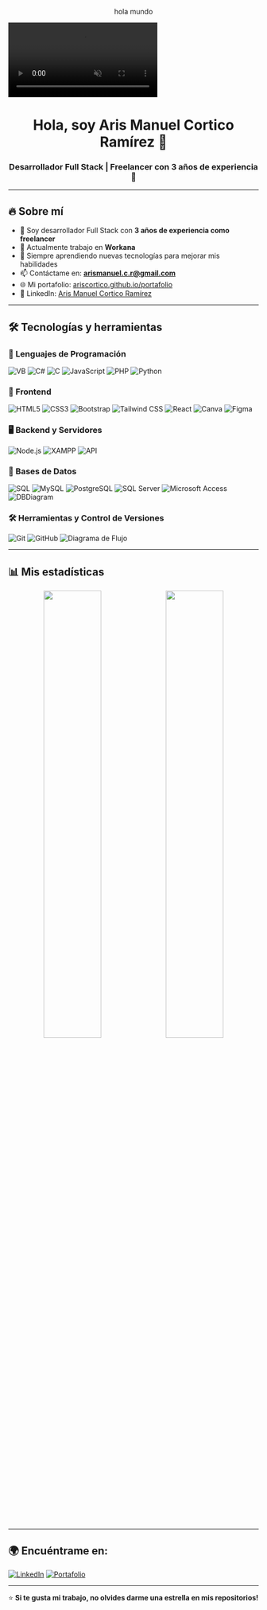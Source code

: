 <p align="center">hola mundo </p>
  <video autoplay loop muted>
    <source src="https://i.imgur.com/ozL1Rqh.mp4" type="video/mp4">
  </video>




<h1 align="center">Hola, soy Aris Manuel Cortico Ramírez 👋</h1>
<h3 align="center">Desarrollador Full Stack | Freelancer con 3 años de experiencia 🚀</h3>



---

## 🔥 Sobre mí
- 🎯 Soy desarrollador Full Stack con **3 años de experiencia como freelancer**  
- 💼 Actualmente trabajo en **Workana**  
- 🌱 Siempre aprendiendo nuevas tecnologías para mejorar mis habilidades  
- 📫 Contáctame en: **arismanuel.c.r@gmail.com**  
- 🌐 Mi portafolio: [ariscortico.github.io/portafolio](https://ariscortico.github.io/portafolio/)  
- 💼 LinkedIn: [Aris Manuel Cortico Ramírez](https://www.linkedin.com/in/aris-manuel-cortico-ramirez-550106340/)  

---

## 🛠️ Tecnologías y herramientas

### 🚀 Lenguajes de Programación
![VB](https://img.shields.io/badge/-Visual%20Basic-5C2D91?style=flat&logo=visualbasic&logoColor=white)
![C#](https://img.shields.io/badge/-C%23-239120?style=flat&logo=c-sharp&logoColor=white)
![C](https://img.shields.io/badge/-C-A8B9CC?style=flat&logo=c&logoColor=black)
![JavaScript](https://img.shields.io/badge/-JavaScript-F7DF1E?style=flat&logo=javascript&logoColor=black)
![PHP](https://img.shields.io/badge/-PHP-777BB4?style=flat&logo=php&logoColor=white)
![Python](https://img.shields.io/badge/-Python-3776AB?style=flat&logo=python&logoColor=white)

### 🎨 Frontend  
![HTML5](https://img.shields.io/badge/-HTML5-E34F26?style=flat&logo=html5&logoColor=white)
![CSS3](https://img.shields.io/badge/-CSS3-1572B6?style=flat&logo=css3)
![Bootstrap](https://img.shields.io/badge/-Bootstrap-7952B3?style=flat&logo=bootstrap&logoColor=white)
![Tailwind CSS](https://img.shields.io/badge/-Tailwind%20CSS-06B6D4?style=flat&logo=tailwindcss&logoColor=white)
![React](https://img.shields.io/badge/-React-61DAFB?style=flat&logo=react&logoColor=black)
![Canva](https://img.shields.io/badge/-Canva-00C4CC?style=flat&logo=canva&logoColor=white)
![Figma](https://img.shields.io/badge/-Figma-F24E1E?style=flat&logo=figma&logoColor=white)

### 🖥️ Backend y Servidores  
![Node.js](https://img.shields.io/badge/-Node.js-339933?style=flat&logo=node.js&logoColor=white)
![XAMPP](https://img.shields.io/badge/-XAMPP-FB7A24?style=flat&logo=xampp&logoColor=white)
![API](https://img.shields.io/badge/-API-005571?style=flat&logo=fastapi&logoColor=white)

### 💾 Bases de Datos  
![SQL](https://img.shields.io/badge/-SQL-4479A1?style=flat&logo=sql&logoColor=white)
![MySQL](https://img.shields.io/badge/-MySQL-4479A1?style=flat&logo=mysql&logoColor=white)
![PostgreSQL](https://img.shields.io/badge/-PostgreSQL-336791?style=flat&logo=postgresql&logoColor=white)
![SQL Server](https://img.shields.io/badge/-SQL%20Server-CC2927?style=flat&logo=microsoft-sql-server&logoColor=white)
![Microsoft Access](https://img.shields.io/badge/-Microsoft%20Access-A4373A?style=flat&logo=microsoft-access&logoColor=white)
![DBDiagram](https://img.shields.io/badge/-DBDiagram-0078D7?style=flat&logo=microsoft-azure&logoColor=white)

### 🛠️ Herramientas y Control de Versiones  
![Git](https://img.shields.io/badge/-Git-F05032?style=flat&logo=git&logoColor=white)
![GitHub](https://img.shields.io/badge/-GitHub-181717?style=flat&logo=github)
![Diagrama de Flujo](https://img.shields.io/badge/-Diagrama%20de%20Flujo-0078D7?style=flat&logo=drawio&logoColor=white)

---

## 📊 Mis estadísticas
<p align="center">
  <img width="48%" src="https://github-readme-stats.vercel.app/api?username=ariscortico&show_icons=true&theme=tokyonight" />
  <img width="48%" src="https://github-readme-streak-stats.herokuapp.com/?user=ariscortico&theme=tokyonight" />
</p>

---

## 🌍 Encuéntrame en:
[![LinkedIn](https://img.shields.io/badge/-LinkedIn-0077B5?style=flat&logo=linkedin&logoColor=white)](https://www.linkedin.com/in/aris-manuel-cortico-ramirez-550106340/)
[![Portafolio](https://img.shields.io/badge/-Portafolio-FF5722?style=flat&logo=google-chrome&logoColor=white)](https://ariscortico.github.io/portafolio/)

---

⭐ **Si te gusta mi trabajo, no olvides darme una estrella en mis repositorios!**  

